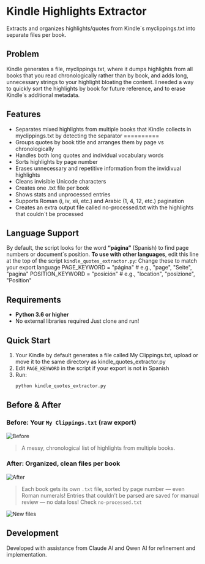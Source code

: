 # Kindle Highlights Extractor

Extracts and organizes highlights/quotes from Kindle´s myclippings.txt into separate files per book.

## Problem
Kindle generates a file, myclippings.txt, where it dumps highlights from all books that you read chronologically rather than by book, and adds long, unnecessary strings to your highlight bloating the content. I needed a way to quickly sort the highlights by book for future reference, and to erase Kindle´s additional metadata.


## Features
- Separates mixed highlights from multiple books that Kindle collects in myclippings.txt by detecting the separator ==========
- Groups quotes by book title and arranges them by page vs chronologically
- Handles both long quotes and individual vocabulary words
- Sorts highlights by page number
- Erases unnecessary and repetitive information from the invidivual highlights
- Cleans invisible Unicode characters
- Creates one .txt file per book
- Shows stats and unprocessed entries
- Supports Roman (i, iv, xii, etc.) and Arabic (1, 4, 12, etc.) pagination
- Creates an extra output file called no-processed.txt with the highlights that couldn´t be processed
     

## Language Support

By default, the script looks for the word **“página”** (Spanish) to find page numbers or document´s position.
**To use with other languages**, edit this line at the top of the script `kindle_quotes_extractor.py`: 
Change these to match your export language
PAGE_KEYWORD = "página"      # e.g., "page", "Seite", "pagina"
POSITION_KEYWORD = "posición" # e.g., "location", "posizione", "Position"

## Requirements

- **Python 3.6 or higher**
- No external libraries required
Just clone and run!

## Quick Start

1. Your Kindle by default generates a file called My Clippings.txt, upload or move it to the same directory as kindle_quotes_extractor.py
2. Edit `PAGE_KEYWORD` in the script if your export is not in Spanish
3. Run:
   ```bash
   python kindle_quotes_extractor.py

## Before & After

### Before: Your `My Clippings.txt` (raw export)

![Before](screenshots/before.png)

> A messy, chronological list of highlights from multiple books.

### After: Organized, clean files per book

![After](screenshots/after.png)

> Each book gets its own `.txt` file, sorted by page number — even Roman numerals!
> Entries that couldn’t be parsed are saved for manual review — no data loss! Check `no-processed.txt`

![New files](screenshots/newfiles.png)


## Development
Developed with assistance from Claude AI and Qwen AI for refinement and implementation.
